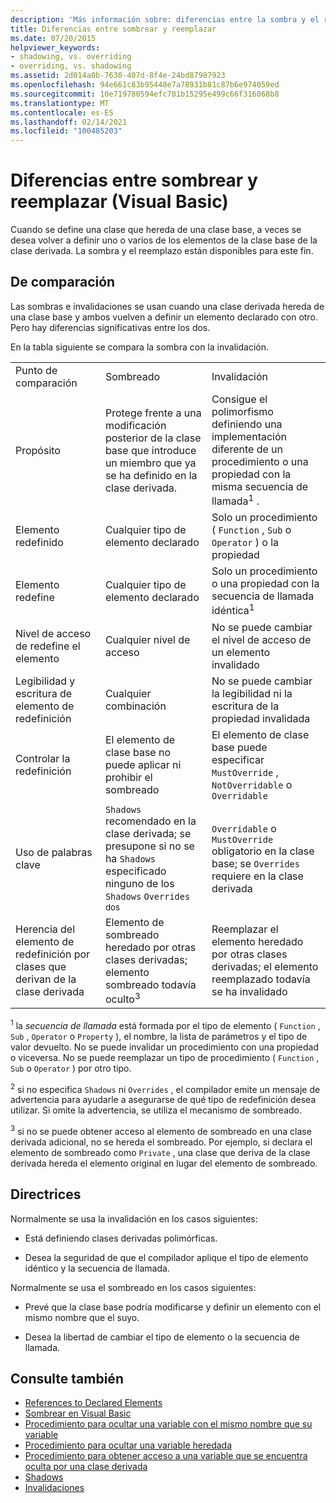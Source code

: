 ```yaml
---
description: 'Más información sobre: diferencias entre la sombra y el reemplazo (Visual Basic)'
title: Diferencias entre sombrear y reemplazar
ms.date: 07/20/2015
helpviewer_keywords:
- shadowing, vs. overriding
- overriding, vs. shadowing
ms.assetid: 2d014a0b-7630-407d-8f4e-24bd87987923
ms.openlocfilehash: 94e661c83b95448e7a78931b81c87b6e974059ed
ms.sourcegitcommit: 10e719780594efc781b15295e499c66f316068b8
ms.translationtype: MT
ms.contentlocale: es-ES
ms.lasthandoff: 02/14/2021
ms.locfileid: "100485203"
---
```

# <a name="differences-between-shadowing-and-overriding-visual-basic"></a>Diferencias entre sombrear y reemplazar (Visual Basic)

Cuando se define una clase que hereda de una clase base, a veces se desea volver a definir uno o varios de los elementos de la clase base de la clase derivada. La sombra y el reemplazo están disponibles para este fin.  
  
## <a name="comparison"></a>De comparación  

 Las sombras e invalidaciones se usan cuando una clase derivada hereda de una clase base y ambos vuelven a definir un elemento declarado con otro. Pero hay diferencias significativas entre los dos.  
  
 En la tabla siguiente se compara la sombra con la invalidación.  
  
||||  
|---|---|---|  
|Punto de comparación|Sombreado|Invalidación|  
|Propósito|Protege frente a una modificación posterior de la clase base que introduce un miembro que ya se ha definido en la clase derivada.|Consigue el polimorfismo definiendo una implementación diferente de un procedimiento o una propiedad con la misma secuencia de llamada<sup>1</sup> .|  
|Elemento redefinido|Cualquier tipo de elemento declarado|Solo un procedimiento ( `Function` , `Sub` o `Operator` ) o la propiedad|  
|Elemento redefine|Cualquier tipo de elemento declarado|Solo un procedimiento o una propiedad con la secuencia de llamada idéntica<sup>1</sup>|  
|Nivel de acceso de redefine el elemento|Cualquier nivel de acceso|No se puede cambiar el nivel de acceso de un elemento invalidado|  
|Legibilidad y escritura de elemento de redefinición|Cualquier combinación|No se puede cambiar la legibilidad ni la escritura de la propiedad invalidada|  
|Controlar la redefinición|El elemento de clase base no puede aplicar ni prohibir el sombreado|El elemento de clase base puede especificar `MustOverride` , `NotOverridable` o `Overridable`|  
|Uso de palabras clave|`Shadows` recomendado en la clase derivada; se presupone si no se ha `Shadows` especificado ninguno de los `Shadows` `Overrides` <sup>dos</sup>|`Overridable` o `MustOverride` obligatorio en la clase base; se `Overrides` requiere en la clase derivada|  
|Herencia del elemento de redefinición por clases que derivan de la clase derivada|Elemento de sombreado heredado por otras clases derivadas; elemento sombreado todavía oculto<sup>3</sup>|Reemplazar el elemento heredado por otras clases derivadas; el elemento reemplazado todavía se ha invalidado|  
  
 <sup>1</sup> la *secuencia de llamada* está formada por el tipo de elemento ( `Function` , `Sub` , `Operator` o `Property` ), el nombre, la lista de parámetros y el tipo de valor devuelto. No se puede invalidar un procedimiento con una propiedad o viceversa. No se puede reemplazar un tipo de procedimiento ( `Function` , `Sub` o `Operator` ) por otro tipo.  
  
 <sup>2</sup> si no especifica `Shadows` ni `Overrides` , el compilador emite un mensaje de advertencia para ayudarle a asegurarse de qué tipo de redefinición desea utilizar. Si omite la advertencia, se utiliza el mecanismo de sombreado.  
  
 <sup>3</sup> si no se puede obtener acceso al elemento de sombreado en una clase derivada adicional, no se hereda el sombreado. Por ejemplo, si declara el elemento de sombreado como `Private` , una clase que deriva de la clase derivada hereda el elemento original en lugar del elemento de sombreado.  
  
## <a name="guidelines"></a>Directrices  

 Normalmente se usa la invalidación en los casos siguientes:  
  
- Está definiendo clases derivadas polimórficas.  
  
- Desea la seguridad de que el compilador aplique el tipo de elemento idéntico y la secuencia de llamada.  
  
 Normalmente se usa el sombreado en los casos siguientes:  
  
- Prevé que la clase base podría modificarse y definir un elemento con el mismo nombre que el suyo.  
  
- Desea la libertad de cambiar el tipo de elemento o la secuencia de llamada.  
  
## <a name="see-also"></a>Consulte también

- [References to Declared Elements](references-to-declared-elements.md)
- [Sombrear en Visual Basic](shadowing.md)
- [Procedimiento para ocultar una variable con el mismo nombre que su variable](how-to-hide-a-variable-with-the-same-name-as-your-variable.md)
- [Procedimiento para ocultar una variable heredada](how-to-hide-an-inherited-variable.md)
- [Procedimiento para obtener acceso a una variable que se encuentra oculta por una clase derivada](how-to-access-a-variable-hidden-by-a-derived-class.md)
- [Shadows](../../../language-reference/modifiers/shadows.md)
- [Invalidaciones](../../../language-reference/modifiers/overrides.md)
